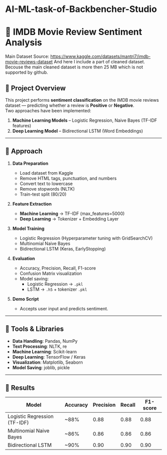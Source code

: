 # AI-ML-task-of-Backbencher-Studio

# 📌 IMDB Movie Review Sentiment Analysis
Main Dataset Source: https://www.kaggle.com/datasets/mantri7/imdb-movie-reviews-dataset
And here I include a part of cleaned dataset. Becouse the main cleaned dataset is more then 25 MB which is not supported by github.


## 🔹 Project Overview
This project performs **sentiment classification** on the IMDB movie reviews dataset — predicting whether a review is **Positive** or **Negative**.  
Two approaches have been implemented:
1. **Machine Learning Models** – Logistic Regression, Naive Bayes (TF-IDF features)
2. **Deep Learning Model** – Bidirectional LSTM (Word Embeddings)

---

## 🔹 Approach
1. **Data Preparation**
   - Load dataset from Kaggle
   - Remove HTML tags, punctuation, and numbers
   - Convert text to lowercase
   - Remove stopwords (NLTK)
   - Train-test split (80/20)

2. **Feature Extraction**
   - **Machine Learning** → TF-IDF (max_features=5000)
   - **Deep Learning** → Tokenizer + Embedding Layer

3. **Model Training**
   - Logistic Regression (Hyperparameter tuning with GridSearchCV)
   - Multinomial Naive Bayes
   - Bidirectional LSTM (Keras, EarlyStopping)

4. **Evaluation**
   - Accuracy, Precision, Recall, F1-score
   - Confusion Matrix visualization
   - Model saving:
     - Logistic Regression → `.pkl`
     - LSTM → `.h5` + tokenizer `.pkl`

5. **Demo Script**
   - Accepts user input and predicts sentiment.

---

## 🔹 Tools & Libraries
- **Data Handling**: Pandas, NumPy
- **Text Processing**: NLTK, re
- **Machine Learning**: Scikit-learn
- **Deep Learning**: TensorFlow / Keras
- **Visualization**: Matplotlib, Seaborn
- **Model Saving**: joblib, pickle

---

## 🔹 Results
| Model                     | Accuracy | Precision | Recall | F1-score |
|---------------------------|----------|-----------|--------|----------|
| Logistic Regression (TF-IDF) | ~88%     | 0.88      | 0.88   | 0.88     |
| Multinomial Naive Bayes   | ~86%     | 0.86      | 0.86   | 0.86     |
| Bidirectional LSTM        | ~90%     | 0.90      | 0.90   | 0.90     |

